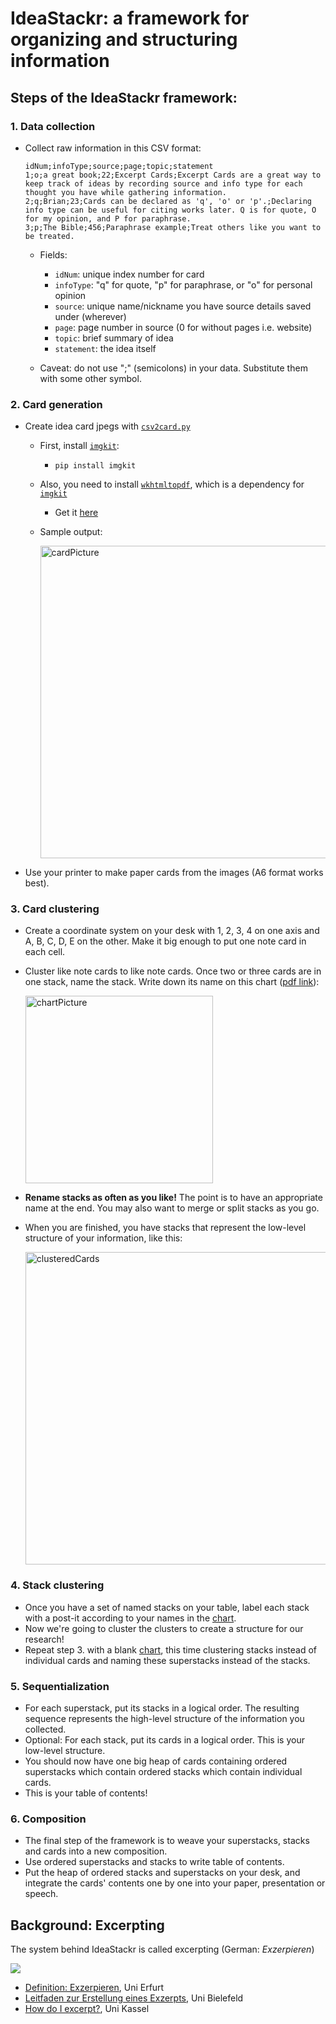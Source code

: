 # IdeaStackr: a framework for organizing and structuring information

## Steps of the IdeaStackr framework:

### 1. Data collection

- Collect raw information in this CSV format:

  ```csv
  idNum;infoType;source;page;topic;statement
  1;o;a great book;22;Excerpt Cards;Excerpt Cards are a great way to keep track of ideas by recording source and info type for each thought you have while gathering information.
  2;q;Brian;23;Cards can be declared as 'q', 'o' or 'p'.;Declaring info type can be useful for citing works later. Q is for quote, O for my opinion, and P for paraphrase.
  3;p;The Bible;456;Paraphrase example;Treat others like you want to be treated.
  ```
  - Fields:

    - `idNum`: unique index number for card
    - `infoType`: "q" for quote, "p" for paraphrase, or "o" for personal opinion
    - `source`: unique name/nickname you have source details saved under (wherever)
    - `page`: page number in source (0 for without pages i.e. website)
    - `topic`: brief summary of idea
    - `statement`: the idea itself
  
  - Caveat: do not use ";" (semicolons) in your data. Substitute them with some other symbol.

### 2. Card generation

- Create idea card jpegs with [`csv2card.py`](csv2card.py)
  - First, install [`imgkit`](https://pypi.org/project/imgkit/):
    - `pip install imgkit`
  - Also, you need to install [`wkhtmltopdf`](https://wkhtmltopdf.org/index.html), which is a dependency for [`imgkit`](https://pypi.org/project/imgkit/)
    - Get it [here](https://wkhtmltopdf.org/downloads.html)
  - Sample output:
    
      <img src="cardExample.png" alt="cardPicture" width="500"/>

- Use your printer to make paper cards from the images (A6 format works best).

### 3. Card clustering

- Create a coordinate system on your desk with 1, 2, 3, 4 on one axis and A, B, C, D, E on the other. Make it big enough to put one note card in each cell.
- Cluster like note cards to like note cards. Once two or three cards are in one stack, name the stack. Write down its name on this chart ([pdf link](categoryTable.pdf)):

  [<img src="categoryTable.png" alt="chartPicture" width="300"/>](categoryTable.pdf)

- **Rename stacks as often as you like!** The point is to have an appropriate name at the end. You may also want to merge or split stacks as you go.
- When you are finished, you have stacks that represent the low-level structure of your information, like this:

  <img src="clusterCards.jpg" alt="clusteredCards" width="500"/>

### 4. Stack clustering

- Once you have a set of named stacks on your table, label each stack with a post-it according to your names in the [chart](categoryTable.png).
- Now we're going to cluster the clusters to create a structure for our research!
- Repeat step 3. with a blank [chart](categoryTable.png), this time clustering stacks instead of individual cards and naming these superstacks instead of the stacks.


### 5. Sequentialization

- For each superstack, put its stacks in a logical order. The resulting sequence represents the high-level structure of the information you collected. 
- Optional: For each stack, put its cards in a logical order. This is your low-level structure.
- You should now have one big heap of cards containing ordered superstacks which contain ordered stacks which contain individual cards.
- This is your table of contents!

### 6. Composition

- The final step of the framework is to weave your superstacks, stacks and cards into a new composition. 
- Use ordered superstacks and stacks to write table of contents.
- Put the heap of ordered stacks and superstacks on your desk, and integrate the cards' contents one by one into your paper, presentation or speech.


## Background: Excerpting

The system behind IdeaStackr is called excerpting (German: *Exzerpieren*)

  [![](exzerpiren.jpg)][1]

- [Definition: Exzerpieren](https://www.uni-erfurt.de/seminarfach/kurs/9/#c67025), Uni Erfurt
- [Leitfaden zur Erstellung eines Exzerpts](https://www.uni-bielefeld.de/erziehungswissenschaft//scs/pdf/leitfaeden/studierende/exzerpt.pdf), Uni Bielefeld
- [How do I excerpt?](https://www.uni-kassel.de/uni/index.php?eID=dumpFile&t=f&f=907&token=57252036805e1227831a802f377dde1c13925dbc), Uni Kassel
<!-- - [Exzerpieren](https://www.europa-uni.de/de/struktur/zsfl/institutionen/schreibzentrum/angebote/lehrende/materialien/Exzerpieren.pdf), Europa-Uni Frankfurt (Oder)
- [Leitfaden: Ein Exzerpt erstllen](https://mentoren.philol.uni-leipzig.de/fileadmin/mentoren.philol.uni-leipzig.de/uploads/dokumente/Leitfaden_Exzerpt_01.pdf), Uni Leipzig -->

[1]:https://www.uni-erfurt.de/seminarfach/kurs/9/#c67025
